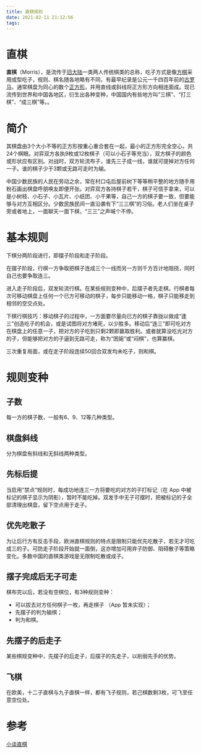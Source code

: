 ```yaml
---
title: 直棋规则
date: 2021-02-11 21:12:56
tags:
---
```


# 直棋

**直棋**（Morris），是流传于[旧大陆](https://zh.wikipedia.org/wiki/舊大陸)一类两人传统棋类的总称，吃子方式是像[方棋](https://zh.wikipedia.org/wiki/方棋)采用成型吃子，规则、棋名随各地略有不同，有最早纪录是公元一千四百年前的[古罗马](https://zh.wikipedia.org/wiki/古羅馬)，通常棋盘为同心的数个[正方形](https://zh.wikipedia.org/wiki/正方形)，并用直线或斜线将正方形方向相连面成。现已流传到世界和中国各地区，衍生出各种变种，中国国内有些地方叫“三棋”、“打三棋”、“成三棋”等。。

# 简介

其棋盘由3个大小不等的正方形按重心重合套在一起，最小的正方形完全空心，共24个棋眼。对弈双方各执9枚或12枚棋子（可以小石子等充当），双方棋子的颜色或形状应有区别。对战时，双方轮流布子，谁先三子成一线，谁就可提掉对方任何一子。谁的棋子少于3颗或无路可走时为输。

中国少数民族的人民在劳动之余，常在村口屯后屋前树下等等稍平整的地方随手用粉石画出棋盘呼朋唤友即便开张。对弈双方各持棋子若干，棋子可信手拿来，可以是小树枝、小石子、小瓦片、小纸团、小干果等，自己一方的棋子要一致，但要能够与对方互相区分。少数民族民间一直沿袭有下“三三棋”的习俗。老人们坐在桌子旁或者地上，一面聊天一面下棋，“三三”之声喊个不停。

# 基本规则

下棋分两阶段进行，即摆子阶段和走子阶段。

在摆子阶段，行棋一方争取把棋子连成三个一线而另一方则千方百计地阻挠，同时自己也要争取连三。

进入走子阶段后，双发轮流行棋。在某些规则变种中，后摆子者先走棋。行棋者每次可移动棋盘上任何一个已方可移动的棋子，每步只能移动一格，棋子只能移走到相邻的空交点处。

下棋行棋技巧：移动棋子的过程中，一方面要尽量向已方的棋子靠拢以做成“逢三”创造吃子的机会，或是试图将对方堵死，以少胜多。移动后“连三”即可吃对方在棋盘上的任意一子，把对方的子吃到只剩2颗即赢取胜利。或者就算没吃光对方的子，但能够把对方的子逼到无路可走，称为“困毙”或“闷棋”，也算赢棋。

三次重复局面，或在走子阶段连续50回合双发均未吃子，则和棋。

# 规则变种

## 子数

每一方的棋子数，一般有6、9、12等几种类型。

## 棋盘斜线

分为棋盘有斜线和无斜线两种类型。

## 先标后提

当启用”禁点“规则时，每成功地连三一方将要吃的对方的子打标记（在 App 中被标记的棋子显示为阴影），暂时不能吃掉。双发手中无子可摆时，把被标记的子全部清理出棋盘，留下空点用于走子。

## 优先吃散子

为让后行方有反击手段，欧洲直棋规则的特点是限制只能优先吃散子，若无才可吃成三的子。可防走子阶段开始就一面倒，这亦增加可用弃子防御、阻碍散子等策略变化。多数中国的直棋类游戏是无限制吃散或成子。

## 摆子完成后无子可走

棋布完以后，若没有空棋位，有3种规则变种：

* 可以拔去对方任何棋子一枚，再走棋子 （App 暂未实现）；
* 先摆子的判为输棋；
* 判为和棋。

## 先摆子的后走子

某些棋规变种中，先摆子的后走子，后摆子的先走子，以削弱先手的优势。

## 飞棋

在欧美，十二子直棋与九子直棋一样，都有飞子规则，若己棋数剩3枚，可飞至任意空位处。

# 参考

[小谈直棋](https://zhuanlan.zhihu.com/p/146492201)




